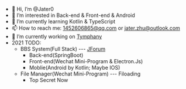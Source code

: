 - 👋 Hi, I’m @Jater0
- 👀 I’m interested in Back-end & Front-end & Android
- 🌱 I’m currently learning Kotlin & TypeScript
- 📫 How to reach me: 1452606865@qq.com or jater.zhu@outlook.com
- 🔭 I’m currently working on [Tymphany](https://www.tymphany.com/)
- 2021 TODO: 
  - BBS System(Full Stack) --- [JForum](https://github.com/Jater0/jforum.git)
    - Back-end(SpringBoot)
    - Front-end(Wechat Mini-Program & Electron.Js)
    - Moblie(Android by Kotlin; Maybe IOS)
  - File Manager(Wechat Mini-Program) --- Filoading
    - Top Secret Now
